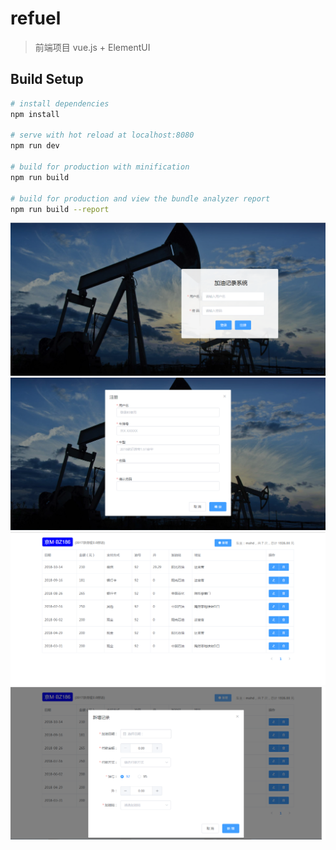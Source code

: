# refuel

> 前端项目 vue.js + ElementUI

## Build Setup

``` bash
# install dependencies
npm install

# serve with hot reload at localhost:8080
npm run dev

# build for production with minification
npm run build

# build for production and view the bundle analyzer report
npm run build --report
```

![登录](https://github.com/mahuaide/refuelPage/raw/master/screenshots/login.png)
![注册](https://github.com/mahuaide/refuelPage/raw/master/screenshots/register.png)
![列表](https://github.com/mahuaide/refuelPage/raw/master/screenshots/list.png)
![增加](https://github.com/mahuaide/refuelPage/raw/master/screenshots/add.png)
